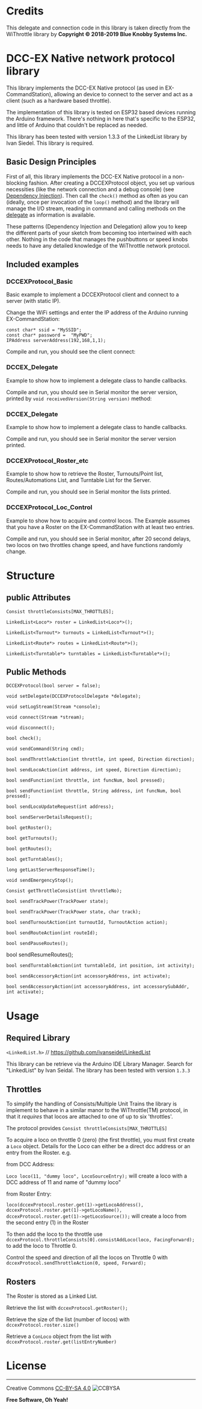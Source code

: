 
# Credits

This delegate and connection code in this library is taken directly from the WiThrottle library by **Copyright © 2018-2019 Blue Knobby Systems Inc.**


# DCC-EX Native network protocol library

This library implements the DCC-EX Native protocol (as used in EX-CommandStation), allowing an device to connect to the server and act as a client (such as a hardware based throttle).

The implementation of this library is tested on ESP32 based devices running the Arduino framework.   There's nothing in here that's specific to the ESP32, and little of Arduino that couldn't be replaced as needed.

This library has been tested with version 1.3.3 of the LinkedList library by Ivan Siedel.  This library is required.

## Basic Design Principles

First of all, this library implements the DCC-EX Native protocol in a non-blocking fashion.  After creating a DCCEXProtocol object, you set up various necessities (like the network connection and a debug console) (see [Dependency Injection][depinj]).   Then call the ```check()``` method as often as you can (ideally, once per invocation of the ```loop()``` method) and the library will manage the I/O stream, reading in command and calling methods on the [delegate] as information is available.

These patterns (Dependency Injection and Delegation) allow you to keep the different parts of your sketch from becoming too intertwined with each other.  Nothing in the code that manages the pushbuttons or speed knobs needs to have any detailed knowledge of the WiThrottle network protocol.

## Included examples

### DCCEXProtocol_Basic

Basic example to implement a DCCEXProtocol client and connect to a server (with static IP).

Change the WiFi settings and enter the IP address of the Arduino running EX-CommandStation:
```
const char* ssid = "MySSID";
const char* password =  "MyPWD";
IPAddress serverAddress(192,168,1,1);
```
Compile and run, you should see the client connect:


### DCCEX_Delegate

Example to show how to implement a delegate class to handle callbacks.

Compile and run, you should see in Serial monitor the server version, printed by ```void receivedVersion(String version)``` method:

### DCCEX_Delegate

Example to show how to implement a delegate class to handle callbacks.

Compile and run, you should see in Serial monitor the server version printed.

### DCCEXProtocol_Roster_etc

Example to show how to retrieve the Roster, Turnouts/Point list, Routes/Automations List, and Turntable List for the Server.

Compile and run, you should see in Serial monitor the lists printed.

### DCCEXProtocol_Loc_Control

Example to show how to acquire and control locos.  The Example assumes that you have a Roster on the EX-CommandStation with at least two entries.

Compile and run, you should see in Serial monitor, after 20 second delays, two locos on two throttles change speed, and have functions randomly change.

# Structure

## public Attributes

```
Consist throttleConsists[MAX_THROTTLES];
```

```
LinkedList<Loco*> roster = LinkedList<Loco*>();
```

```
LinkedList<Turnout*> turnouts = LinkedList<Turnout*>();
```

```
LinkedList<Route*> routes = LinkedList<Route*>();
```

```
LinkedList<Turntable*> turntables = LinkedList<Turntable*>();
```


## Public Methods

```
DCCEXProtocol(bool server = false);
```

```
void setDelegate(DCCEXProtocolDelegate *delegate);
```

```
void setLogStream(Stream *console);
```

```
void connect(Stream *stream);
```

```
void disconnect();
```

```
bool check();
```

```
void sendCommand(String cmd);
```

```
bool sendThrottleAction(int throttle, int speed, Direction direction);
```

```
bool sendLocoAction(int address, int speed, Direction direction);
```

```
bool sendFunction(int throttle, int funcNum, bool pressed);
```

```
bool sendFunction(int throttle, String address, int funcNum, bool pressed);
```

```
bool sendLocoUpdateRequest(int address);
```

```
bool sendServerDetailsRequest();
```

```
bool getRoster();
```

```
bool getTurnouts();
```

```
bool getRoutes();
```

```
bool getTurntables();
```

```
long getLastServerResponseTime();
```

```
void sendEmergencyStop();
```

```
Consist getThrottleConsist(int throttleNo);
```

```
bool sendTrackPower(TrackPower state);
```

```
bool sendTrackPower(TrackPower state, char track);
```

```
bool sendTurnoutAction(int turnoutId, TurnoutAction action);
```

```
bool sendRouteAction(int routeId);
```

```
bool sendPauseRoutes();

```
bool sendResumeRoutes();

```
bool sendTurntableAction(int turntableId, int position, int activity);
```

```
bool sendAccessoryAction(int accessoryAddress, int activate);
```

```
bool sendAccessoryAction(int accessoryAddress, int accessorySubAddr, int activate);
```

# Usage

## Required Library

```<LinkedList.h>```  // https://github.com/ivanseidel/LinkedList

This library can be retrieve via the Arduino IDE Library Manager.  Search for "LinkedList" by Ivan Seidal.  The library has been tested with version ```1.3.3```


## Throttles

To simplify the handling of Consists/Multiple Unit Trains the library is implement to behave in a similar manor to the WiThrottle(TM) protocol, in that it *requires* that locos are attached to one of up to six 'throttles'.

The protocol provides ```Consist throttleConsists[MAX_THROTTLES]```

To acquire a loco on throttle 0 (zero) (the first throttle), you must first create a ```Loco``` object.  Details for the Loco can either be a direct dcc address or an entry from the Roster.  e.g. 

from DCC Address:

```Loco loco(11, "dummy loco", LocoSourceEntry);``` will create a loco with a DCC address of 11  and name of "dummy loco"

from Roster Entry:

```loco(dccexProtocol.roster.get(1)->getLocoAddress(), dccexProtocol.roster.get(1)->getLocoName(), dccexProtocol.roster.get(1)->getLocoSource());``` will create a loco from the second entry (1) in the Roster

To then add the loco to the throttle use ```dccexProtocol.throttleConsists[0].consistAddLoco(loco, FacingForward);``` to add the loco to Throttle 0. 

Control the speed and direction of all the locos on Throttle 0 with ```dccexProtocol.sendThrottleAction(0, speed, Forward);```

## Rosters

The Roster is stored as a Linked List.

Retrieve the list with ```dccexProtocol.getRoster();```

Retrieve the size of the list (number of locos) with ```dccexProtocol.roster.size()```

Retrieve a ```ConLoco``` object from the list with ```dccexProtocol.roster.get(listEntryNumber)``` 



# License
----

Creative Commons [CC-BY-SA 4.0][CCBYSA]   ![CCBYSA](https://i.creativecommons.org/l/by-sa/4.0/88x31.png)


**Free Software, Oh Yeah!**

[//]: # (These are reference links used in the body of this note and get stripped out when the markdown processor does its job. There is no need to format nicely because it shouldn't be seen. Thanks SO - http://stackoverflow.com/questions/4823468/store-comments-in-markdown-syntax)

   [depinj]: <https://en.wikipedia.org/wiki/Dependency_injection>
   [delegate]: <https://en.wikipedia.org/wiki/Delegation_(object-oriented_programming)>
   [CCBYSA]: <http://creativecommons.org/licenses/by-sa/4.0/>